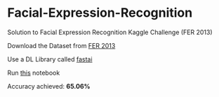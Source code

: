 # Facial-Expression-Recognition
Solution to Facial Expression Recognition Kaggle Challenge (FER 2013)

Download the Dataset from [FER 2013](https://www.kaggle.com/c/challenges-in-representation-learning-facial-expression-recognition-challenge) 

Use a DL Library called [fastai](https://www.fast.ai/)

Run [this](https://github.com/heet9022/Facial-Expression-Recognition/blob/master/emo_det_fastai.ipynb) notebook

Accuracy achieved: <b>65.06%<b>
